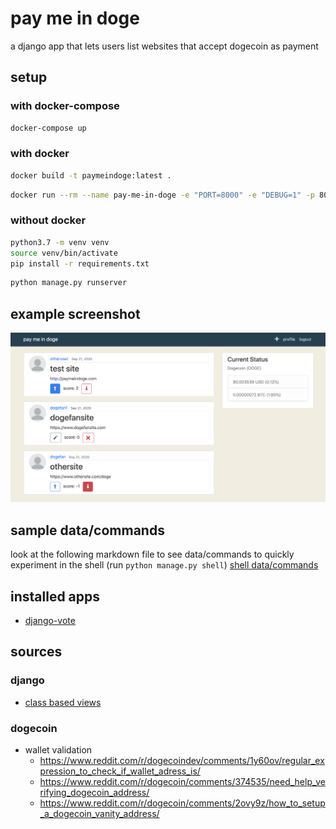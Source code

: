# pay me in doge
a django app that lets users list websites that accept dogecoin as payment

## setup
### with docker-compose
```bash
docker-compose up
```

### with docker
```bash
docker build -t paymeindoge:latest .
```

```bash
docker run --rm --name pay-me-in-doge -e "PORT=8000" -e "DEBUG=1" -p 8000:8000 paymeindoge:latest
```

### without docker
```bash
python3.7 -m venv venv
source venv/bin/activate
pip install -r requirements.txt
```

```bash
python manage.py runserver
```

## example screenshot
![pay-me-in-doge screenshot](docs/example.png)


## sample data/commands
look at the following markdown file to see data/commands to quickly experiment in the shell (run `python manage.py shell`)
[shell data/commands](docs/shell_sample.md)


## installed apps
- [django-vote](https://github.com/shanbay/django-vote)


## sources

### django
- [class based views](http://ccbv.co.uk/)


### dogecoin
- wallet validation
  - https://www.reddit.com/r/dogecoindev/comments/1y60ov/regular_expression_to_check_if_wallet_adress_is/
  - https://www.reddit.com/r/dogecoin/comments/374535/need_help_verifying_dogecoin_address/
  - https://www.reddit.com/r/dogecoin/comments/2ovy9z/how_to_setup_a_dogecoin_vanity_address/
